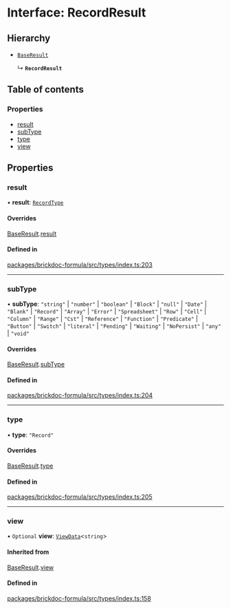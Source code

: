 # Interface: RecordResult

## Hierarchy

- [`BaseResult`](BaseResult.md)

  ↳ **`RecordResult`**

## Table of contents

### Properties

- [result](RecordResult.md#result)
- [subType](RecordResult.md#subtype)
- [type](RecordResult.md#type)
- [view](RecordResult.md#view)

## Properties

### <a id="result" name="result"></a> result

• **result**: [`RecordType`](RecordType.md)

#### Overrides

[BaseResult](BaseResult.md).[result](BaseResult.md#result)

#### Defined in

[packages/brickdoc-formula/src/types/index.ts:203](https://github.com/brickdoc/brickdoc/blob/main/packages/brickdoc-formula/src/types/index.ts#L203)

---

### <a id="subtype" name="subtype"></a> subType

• **subType**: `"string"` \| `"number"` \| `"boolean"` \| `"Block"` \| `"null"` \| `"Date"` \| `"Blank"` \| `"Record"` \| `"Array"` \| `"Error"` \| `"Spreadsheet"` \| `"Row"` \| `"Cell"` \| `"Column"` \| `"Range"` \| `"Cst"` \| `"Reference"` \| `"Function"` \| `"Predicate"` \| `"Button"` \| `"Switch"` \| `"literal"` \| `"Pending"` \| `"Waiting"` \| `"NoPersist"` \| `"any"` \| `"void"`

#### Overrides

[BaseResult](BaseResult.md).[subType](BaseResult.md#subtype)

#### Defined in

[packages/brickdoc-formula/src/types/index.ts:204](https://github.com/brickdoc/brickdoc/blob/main/packages/brickdoc-formula/src/types/index.ts#L204)

---

### <a id="type" name="type"></a> type

• **type**: `"Record"`

#### Overrides

[BaseResult](BaseResult.md).[type](BaseResult.md#type)

#### Defined in

[packages/brickdoc-formula/src/types/index.ts:205](https://github.com/brickdoc/brickdoc/blob/main/packages/brickdoc-formula/src/types/index.ts#L205)

---

### <a id="view" name="view"></a> view

• `Optional` **view**: [`ViewData`](ViewData.md)<`string`\>

#### Inherited from

[BaseResult](BaseResult.md).[view](BaseResult.md#view)

#### Defined in

[packages/brickdoc-formula/src/types/index.ts:158](https://github.com/brickdoc/brickdoc/blob/main/packages/brickdoc-formula/src/types/index.ts#L158)
